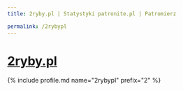 ```yaml
---
title: 2ryby.pl | Statystyki patronite.pl | Patromierz

permalink: /2rybypl
---
```


# [2ryby.pl](https://patronite.pl/2rybypl)

{% include profile.md name="2rybypl" prefix="2" %}
